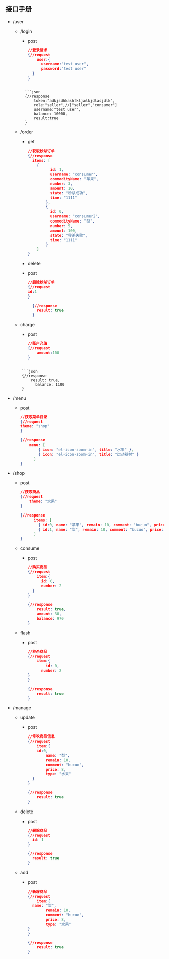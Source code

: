 ## 接口手册

- /user

  - /login

    - post

      ```json
      //登录请求
      {//request
          user:{
          	username:"test user",
          	password:"test user"
      	}
      }
    ```
      
      ```json
      {//response
          token:"adkjsdhkashfkljalkjdlasjdlk",
          role:"seller",//["seller","consumer"]
          username:"test user",
          balance: 10000,
          result:true
      }
      ```

  - /order

    - get

      ```json
      //获取秒杀订单
      {//response
      	items: [
          {
                id: 1,
                username: "consumer",
                commodityName: "苹果",
                number: 3,
                amount: 10,
                state: "秒杀成功",
                time: "1111"
              },
              {
                id: 0,
                username: "consumer2",
                commodityName: "梨",
                number: 5,
                amount: 100,
                state: "秒杀失败",
                time: "1111"
              }
          ]
      }
      ```
      
    - delete
    
    - post
    
        ```json
      //删除秒杀订单
      {//request
    	id:1
        }
        ```
        
      ```json
        {//response
          result: true
        }
        ```
    
  - charge

    - post

      ```json
      //账户充值
      {//request
          amount:100
      }
  ```
      
      ```json
      {//response
          result: true,
         	balance: 1100
      }
  ```
      
      

- /menu

  - post

    ```json
    //获取菜单目录
    {//request
	theme: "shop"
    }
    ```
    
    ```json
    {//response
        menu: [
            { icon: "el-icon-zoom-in", title: "水果" },
            { icon: "el-icon-zoom-in", title: "运动器材" }
          ]
    }
    ```



- /shop

  - post

    ```json
    //获取商品
    {//request
    	theme: "水果"
    }
    ```

    ```json
    {//response
          items: [
            { id:0, name: "苹果", remain: 10, comment: "bucuo", price: 10, type: "水果" },
            { id:1, name: "梨", remain: 10, comment: "bucuo", price: 8, type: "水果" }
          ]
    }
    ```

  - consume

    - post

      ```json
      //购买商品
      {//request
          item:{
          	id: 0,
          	number: 2
        }
      }
      ```
      
      ```json
      {//response
          result: true,
          amount: 30,
          balance: 970
      }
      ```

  - flash

    - post

      ```json
      //秒杀商品
      {//request
          item:{
              id: 0,
          	number: 2
      }
      }
      ```
      
      ```json
      {//response
          result: true
      }
      ```

- /manage

  - update

    - post

      ```json
      //修改商品信息
      {//request
          item:{
          id:0, 
              name: "梨", 
              remain: 10, 
              comment: "bucuo", 
              price: 8, 
              type: "水果"
        }
      }
      ```
      
      ```json
      {//response
          result: true
      }
      ```
      
      
  
  - delete
  
    - post
  
      ```json
      //删除商品
      {//request
      	id: 1
      }
      ```
  
        ```json
        {//response
          result: true
        }
        ```
  
  - add
  
      - post
  
          ```json
          //新增商品
          {//request
              item:{
          	name: "梨", 
                  remain: 10, 
                  comment: "bucuo", 
                  price: 8, 
                  type: "水果"
      	}
          }
          ```
          
          ```json
          {//response
              result: true
          }
          ```
  
      

